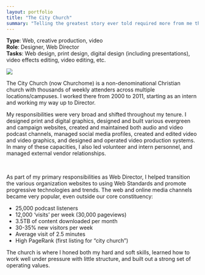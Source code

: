 ```yaml
---
layout: portfolio
title: "The City Church"
summary: "Telling the greatest story ever told required more from me than I had to give. I had to grow."
---
```


**Type**: Web, creative production, video  
**Role**: Designer, Web Director  
**Tasks**: Web design, print design, digital design (including presentations), video effects editing, video editing, etc.

<img src="websites.png" class="no-style break">

The City Church (now Churchome) is a non-denominational Christian church with thousands of weekly attenders across multiple locations/campuses. I worked there from 2000 to 2011, starting as an intern and working my way up to Director.

My responsibilities were very broad and shifted throughout my tenure. I designed print and digital graphics, designed and built various evergreen and campaign websites, created and maintained both audio and video podcast channels, managed social media profiles, created and edited video and video graphics, and designed and operated video production systems. In many of these capacities, I also led volunteer and intern personnel, and managed external vendor relationships.

<div class="gallery">
  <a href="gospelpower.png" title="Promo and title slide for sermon series"><img src="thumb-gospelpower.png" alt=""></a>
  <a href="allthingsnew.jpg" title="Album cover graphic for music CD"><img src="thumb-allthingsnew.jpg" alt=""></a>
  <a href="foundationsofparenting.jpg" title="Promo graphic for teaching series"><img src="thumb-foundationsofparenting.jpg" alt=""></a>
  <a href="visionday.jpg" title="Promo graphic for special event"><img src="thumb-visionday.jpg" alt=""></a>
  <a href="gccamp2002.png" title="Promo image for church youth camp"><img src="thumb-gccamp2002.jpg" alt=""></a>
  <a href="datingdelilah.jpg" title="Book cover design"><img src="thumb-datingdelilah.jpg" alt=""></a>
  <a href="gracegrowsthechurch.jpg" title="Promo and title slide for sermon series"><img src="thumb-gracegrowsthechurch.jpg" alt=""></a>
  <a href="embracegrace.jpg" title="Brand and title slide for special event"><img src="thumb-embracegrace.jpg" alt=""></a>
  <a href="cometome.jpg" title="Promo and title slide for sermon series"><img src="thumb-cometome.jpg" alt=""></a>
  <a href="riskybusiness.jpg" title="Promo and title slide for sermon series"><img src="thumb-riskybusiness.jpg" alt=""></a>
  <a href="done.jpg" title="Promo and title slide for sermon series"><img src="thumb-done.jpg" alt=""></a>
  <a href="fourdaysdead.jpg" title="Promo and title slide for sermon series"><img src="thumb-fourdaysdead.jpg" alt=""></a>
  <a href="savingsamson.jpg" title="Promo and title slide for sermon series"><img src="thumb-savingsamson.jpg" alt=""></a>
  <a href="originalfreedom.jpg" title="Promo and title slide for sermon series"><img src="thumb-originalfreedom.jpg" alt=""></a>
  <a href="onegenerationtoanother.jpg" title="Promo and title slide for special event"><img src="thumb-onegenerationtoanother.jpg" alt=""></a>
  <a href="jesusistheglory.jpg" title="Title slide for sermon series"><img src="thumb-jesusistheglory.jpg" alt=""></a>
</div>

As part of my primary responsibilities as Web Director, I helped transition the various organization websites to using Web Standards and promote progressive technologies and trends. The web and online media channels became very popular, even outside our core constituency:

- 25,000 podcast listeners
- 12,000 ‘visits’ per week (30,000 pageviews)
- 3.5TB of content downloaded per month
- 30-35% new visitors per week
- Average visit of 2.5 minutes
- High PageRank (first listing for “city church”)

The church is where I honed both my hard and soft skills, learned how to work well under pressure with little structure, and built out a strong set of operating values.
